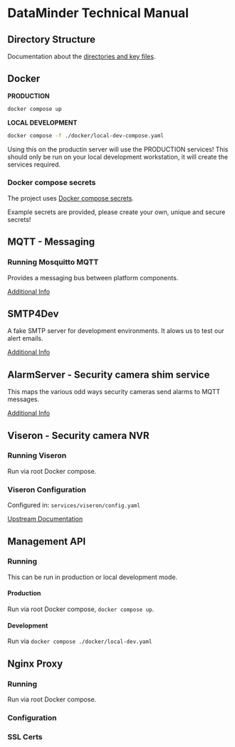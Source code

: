 # DataMinder Technical Manual

## Directory Structure

Documentation about the [directories and key files](/README_DIR_STRUCTURE.md).

## Docker 

**PRODUCTION**

```sh
docker compose up
```

**LOCAL DEVELOPMENT**

```sh
docker compose -f ./docker/local-dev-compose.yaml 
```

Using this on the productin server will use the PRODUCTION services!
This should only be run on your local development workstation, it will create the services required.

### Docker compose secrets

The project uses [Docker compose secrets](https://docs.docker.com/compose/use-secrets/).

Example secrets are provided, please create your own, unique and secure secrets!

## MQTT - Messaging

### Running Mosquitto MQTT

Provides a messaging bus between platform components.

[Additional Info](./services/mqtt/)

## SMTP4Dev

A fake SMTP server for development environments. It alows us to test our alert emails.

[Additional Info](./services/smtp4dev/)

## AlarmServer - Security camera shim service

This maps the various odd ways security cameras send alarms to MQTT messages.

[Additional Info](./services/alarmserver)

## Viseron - Security camera NVR

### Running Viseron

Run via root Docker compose.

### Viseron Configuration

Configured in: `services/viseron/config.yaml`

[Upstream Documentation](https://viseron.netlify.app/docs/documentation)

## Management API

### Running

This can be run in production or local development mode.

#### Production

Run via root Docker compose, `docker compose up`.

#### Development

Run via `docker compose ./docker/local-dev.yaml`

## Nginx Proxy

### Running

Run via root Docker compose.

### Configuration

### SSL Certs


